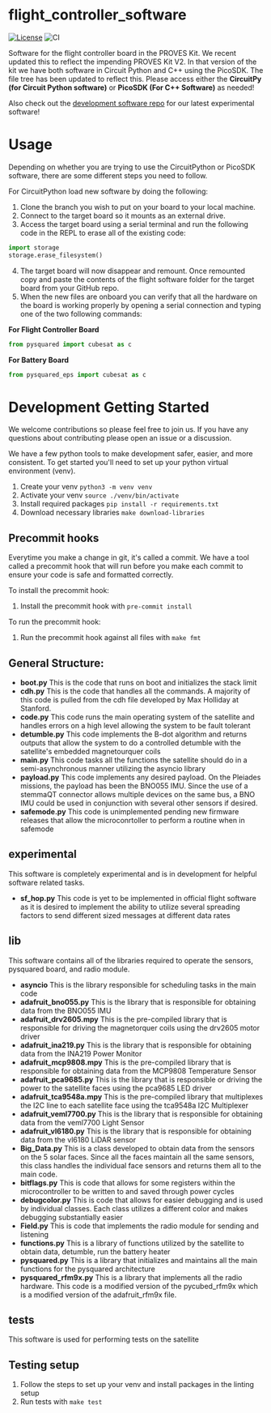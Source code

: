 # flight_controller_software

[![License](https://img.shields.io/badge/license-MIT-blue.svg)](LICENSE)
![CI](https://github.com/texas-state-space-lab/pikvm-tailscale-certificate-renewer/actions/workflows/ci.yaml/badge.svg)

Software for the flight controller board in the PROVES Kit. We recent updated this to reflect the impending PROVES Kit V2. In that version of the kit we have both software in Circuit Python and C++ using the PicoSDK. The file tree has been updated to reflect this. Please access either the **CircuitPy (for Circuit Python software)** or **PicoSDK (For C++ Software)** as needed!

Also check out the [development software repo](https://github.com/proveskit/development_software) for our latest experimental software!

# Usage
Depending on whether you are trying to use the CircuitPython or PicoSDK software, there are some different steps you need to follow.

For CircuitPython load new software by doing the following:
1. Clone the branch you wish to put on your board to your local machine.
2. Connect to the target board so it mounts as an external drive.
3. Access the target board using a serial terminal and run the following code in the REPL to erase all of the existing code:
  ```py
  import storage
  storage.erase_filesystem()
  ```
4. The target board will now disappear and remount. Once remounted copy and paste the contents of the flight software folder for the target board from your GitHub repo.
5. When the new files are onboard you can verify that all the hardware on the board is working properly by opening a serial connection and typing one of the two following commands:

__For Flight Controller Board__
```py
from pysquared import cubesat as c
```
__For Battery Board__
```py
from pysquared_eps import cubesat as c
```

# Development Getting Started
We welcome contributions so please feel free to join us. If you have any questions about contributing please open an issue or a discussion.

We have a few python tools to make development safer, easier, and more consistent. To get started you'll need to set up your python virtual environment (venv).

1. Create your venv `python3 -m venv venv`
2. Activate your venv `source ./venv/bin/activate`
3. Install required packages `pip install -r requirements.txt`
4. Download necessary libraries `make download-libraries`

## Precommit hooks
Everytime you make a change in git, it's called a commit. We have a tool called a precommit hook that will run before you make each commit to ensure your code is safe and formatted correctly.

To install the precommit hook:

1. Install the precommit hook with `pre-commit install`

To run the precommit hook:

1. Run the precommit hook against all files with `make fmt`

## General Structure:
- **boot.py** This is the code that runs on boot and initializes the stack limit
- **cdh.py** This is the code that handles all the commands. A majority of this code is pulled from the cdh file developed by Max Holliday at Stanford.
- **code.py** This code runs the main operating system of the satellite and handles errors on a high level allowing the system to be fault tolerant
- **detumble.py** This code implements the B-dot algorithm and returns outputs that allow the system to do a controlled detumble with the satellite's embedded magnetourquer coils
- **main.py** This code tasks all the functions the satellite should do in a semi-asynchronous manner utilizing the asyncio library
- **payload.py** This code implements any desired payload. On the Pleiades missions, the payload has been the BNO055 IMU. Since the use of a stemmaQT connector allows multiple devices on the same bus, a BNO IMU could be used in conjunction with several other sensors if desired.
- **safemode.py** This code is unimplemented pending new firmware releases that allow the microconrtoller to perform a routine when in safemode
## experimental
This software is completely experimental and is in development for helpful software related tasks.
- **sf_hop.py** This code is yet to be implemented in official flight software as it is desired to implement the ability to utilize several spreading factors to send different sized messages at different data rates
## lib
This software contains all of the libraries required to operate the sensors, pysquared board, and radio module.
- **asyncio** This is the library responsible for scheduling tasks in the main code
- **adafruit_bno055.py** This is the library that is responsible for obtaining data from the BNO055 IMU
- **adafruit_drv2605.mpy** This is the pre-compiled library that is responsible for driving the magnetorquer coils using the drv2605 motor driver
- **adafruit_ina219.py** This is the library that is responsible for obtaining data from the INA219 Power Monitor
- **adafruit_mcp9808.mpy** This is the pre-compiled library that is responsible for obtaining data from the MCP9808 Temperature Sensor
- **adafruit_pca9685.py** This is the library that is responsible or driving the power to the satellite faces using the pca9685 LED driver
- **adafruit_tca9548a.mpy** This is the pre-compiled library that multiplexes the I2C line to each satellite face using the tca9548a I2C Multiplexer
- **adafruit_veml7700.py** This is the library that is responsible for obtaining data from the veml7700 Light Sensor
- **adafruit_vl6180.py** This is the library that is responsible for obtaining data from the vl6180 LiDAR sensor
- **Big_Data.py** This is a class developed to obtain data from the sensors on the 5 solar faces. Since all the faces maintain all the same sensors, this class handles the individual face sensors and returns them all to the main code.
- **bitflags.py** This is code that allows for some registers within the microcontroller to be written to and saved through power cycles
- **debugcolor.py** This is code that allows for easier debugging and is used by individual classes. Each class utilizes a different color and makes debugging substantially easier
- **Field.py** This is code that implements the radio module for sending and listening
- **functions.py** This is a library of functions utilized by the satellite to obtain data, detumble, run the battery heater
- **pysquared.py** This is a library that initializes and maintains all the main functions for the pysquared architecture
- **pysquared_rfm9x.py** This is a library that implements all the radio hardware. This code is a modified version of the pycubed_rfm9x which is a modified version of the adafruit_rfm9x file.
## tests
This software is used for performing tests on the satellite

## Testing setup

1. Follow the steps to set up your venv and install packages in the linting setup
2. Run tests with `make test`
